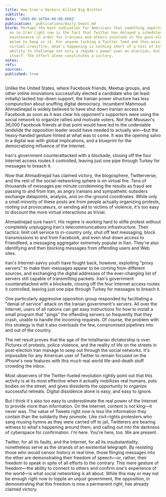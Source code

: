 ```yaml
---
title: How Iran's Hackers Killed Big Brother
subtitle: 
date: '2009-06-16T04:00:00.000Z'
publication: _publications/daily_beast.md
blurb: Perhaps the best indication for Americans that something important is going
  on in Iran right now is the fact that Twitter has delayed a scheduled downtime for
  maintenance in order for Iranians and others involved in the post-election digital
  melee to keep at it. For anyone lacking a Twitter feed and thus missing the intense
  virtual crossfire, what's happening is nothing short of a test of Internet users'
  ability to challenge not only a regime's power over an election, but over the network
  itself. The effort alone constitutes a victory.
notes: 
refs: 
sources: 
published: true
---
```

Unlike the United States, where Facebook friends, Meetup groups, and other online innovations successfully elected a candidate who (at least initially) lacked top-down support, the Iranian power structure has less compunction about snuffing digital democracy. Incumbent Mahmoud Ahmadinejad is widely believed to have shut down Iranian access to Facebook as soon as it was clear his opponent's supporters were using the social network to organize rallies and motivate voters. Not that Mousavi's 36,000 Facebook friends at that point would have led to the undeniable landslide the opposition leader would have needed to actually win—but the heavy-handed gesture hinted at what was to come. It was the opening salvo in a digital war with global implications, and a blueprint for the democratizing influence of the Internet.

Iran's government counterattacked with a blockade, closing off the four Internet access routes it controlled, leaving just one pipe through Turkey for messages to breach it.

Now that Ahmadinejad has claimed victory, the blogosphere, Twitterverse, and the rest of the social-networking sphere is on virtual fire. Tens of thousands of messages per minute condemning the results as fraud are passing to and from Iran, as angry Iranians and sympathetic outsiders exchange datapoints, analysis, and on-the-ground coordinates. While only a small minority of these posts are from people actually organizing protests, rooting out provocateurs, or sending aid to victims of violence, it's too easy to discount the more virtual interactions as trivial.

Ahmadinejad sure hasn't. His regime is working hard to stifle protest without completely unplugging Iran's telecommunications infrastructure. Their tactics: limit cell service to in-country only, shut off text messaging, block transmissions to and from Facebook, and even shut down access to Friendfeed, a messaging aggregator extremely popular in Iran. They're also identifying and then blocking messages from offending users and Web sites.

Iran's Internet-savvy youth have fought back, however, exploiting "proxy servers" to make their messages appear to be coming from different sources, and exchanging the digital addresses of the ever-changing list of servers still capable of transmitting packets. Iran's government counterattacked with a blockade, closing off the four Internet access routes it controlled, leaving just one pipe through Turkey for messages to breach it.

One particularly aggressive opposition group responded by facilitating a "denial of service" attack on the Iranian government's servers. All over the Internet, users of all nations can get easy instructions for how to install a small program that "pings" the offending servers so frequently that they crash, unable to handle the incoming requests. Of course, the problem with this strategy is that it also overloads the few, compromised pipelines into and out of the country.

The net result proves that the age of the totalitarian dictatorship is over. Pictures of protests, police violence, and the reality of life on the streets in post-election Iran manage to seep out through the social networks. It's impossible for any American user of Twitter to remain focused on the iPhone's new features with this much real world life-and-death stuff crowding the inbox.

Most observers of the Twitter-fueled revolution rightly point out that this activity is at its most effective when it actually mobilizes real humans, puts bodies on the street, and gives dissidents the opportunity to organize successful retreats. Digital dissidence alone is easy, and easy to ignore.

But I think it's also too easy to underestimate the real power of the Internet to provide more than information. On the Internet, content is not king—it never was. The value of Tweets right now is less the information they contain than the solidarity they promote. Like civil-rights protesters who sang rousing hymns as they were carried off to jail, Twitterers are bearing witness to what's happening around them, and calling out into the darkness of cyberspace for confirmation. I'm here. You're here, too. We are present.

Twitter, for all its faults, and the Internet, for all its insubstantiality, nonetheless serve as the strands of an existential telegraph. By resisting those who would censor history in real time, those flinging messages into the ether are demonstrating their freedom of speech—or, rather, their freedom to speak in spite of all efforts to the contrary. This mere gesture of freedom—the ability to connect to others and confirm one's experience of the world—is what social networking is all about. While this may or may not be enough right now to topple an unjust government, the opposition, in demonstrating that this freedom is now a permanent right, has already claimed victory.
